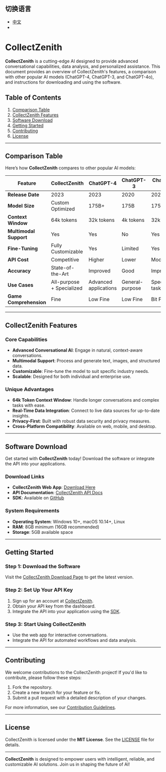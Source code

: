 ## 切换语言
- [中文](README_zh.md)
- 
# CollectZenith

**CollectZenith** is a cutting-edge AI designed to provide advanced conversational capabilities, data analysis, and personalized assistance. This document provides an overview of CollectZenith's features, a comparison with other popular AI models (ChatGPT-4, ChatGPT-3, and ChatGPT-4o), and instructions for downloading and using the software.



## Table of Contents
1. [Comparison Table](#comparison-table)
2. [CollectZenith Features](#collectzenith-features)
3. [Software Download](#software-download)
4. [Getting Started](#getting-started)
5. [Contributing](#contributing)
6. [License](#license)

---

## Comparison Table

Here’s how **CollectZenith** compares to other popular AI models:

| Feature                | CollectZenith           | ChatGPT-4               | ChatGPT-3               | ChatGPT-4o              |
|------------------------|-------------------------|-------------------------|-------------------------|-------------------------|
| **Release Date**       | 2023                    | 2023                    | 2020                    | 2023                    |
| **Model Size**         | Custom Optimized        | 175B+                  | 175B                    | 175B+                  |
| **Context Window**     | 64k tokens             | 32k tokens             | 4k tokens               | 32k tokens             |
| **Multimodal Support** | Yes                    | Yes                    | No                      | Yes                    |
| **Fine-Tuning**        | Fully Customizable     | Yes                    | Limited                 | Yes                    |
| **API Cost**           | Competitive            | Higher                 | Lower                   | Moderate               |
| **Accuracy**           | State-of-the-Art       | Improved               | Good                    | Improved               |
| **Use Cases**          | All-purpose + Specialized | Advanced applications  | General-purpose         | Specialized tasks      |
| **Game Comprehension** | Fine                   | Low Fine               | Low Fine                | Bit Fine               |
---

## CollectZenith Features

### Core Capabilities
- **Advanced Conversational AI**: Engage in natural, context-aware conversations.
- **Multimodal Support**: Process and generate text, images, and structured data.
- **Customizable**: Fine-tune the model to suit specific industry needs.
- **Scalable**: Designed for both individual and enterprise use.

### Unique Advantages
- **64k Token Context Window**: Handle longer conversations and complex tasks with ease.
- **Real-Time Data Integration**: Connect to live data sources for up-to-date insights.
- **Privacy-First**: Built with robust data security and privacy measures.
- **Cross-Platform Compatibility**: Available on web, mobile, and desktop.

---

## Software Download

Get started with **CollectZenith** today! Download the software or integrate the API into your applications.

### Download Links
- **CollectZenith Web App**: [Download Here](https://www.collectzenith.com/download)
- **API Documentation**: [CollectZenith API Docs](https://www.collectzenith.com/api-docs)
- **SDK**: Available on [GitHub](https://github.com/collectzenith/sdk)

### System Requirements
- **Operating System**: Windows 10+, macOS 10.14+, Linux
- **RAM**: 8GB minimum (16GB recommended)
- **Storage**: 5GB available space

---

## Getting Started

### Step 1: Download the Software
Visit the [CollectZenith Download Page](https://www.collectzenith.com/download) to get the latest version.

### Step 2: Set Up Your API Key
1. Sign up for an account at [CollectZenith](https://www.collectzenith.com/signup).
2. Obtain your API key from the dashboard.
3. Integrate the API into your application using the [SDK](https://github.com/collectzenith/sdk).

### Step 3: Start Using CollectZenith
- Use the web app for interactive conversations.
- Integrate the API for automated workflows and data analysis.

---

## Contributing

We welcome contributions to the CollectZenith project! If you'd like to contribute, please follow these steps:
1. Fork the repository.
2. Create a new branch for your feature or fix.
3. Submit a pull request with a detailed description of your changes.

For more information, see our [Contribution Guidelines](https://github.com/collectzenith/contributing).

---

## License

CollectZenith is licensed under the **MIT License**. See the [LICENSE](LICENSE) file for details.

---

**CollectZenith** is designed to empower users with intelligent, reliable, and customizable AI solutions. Join us in shaping the future of AI!
